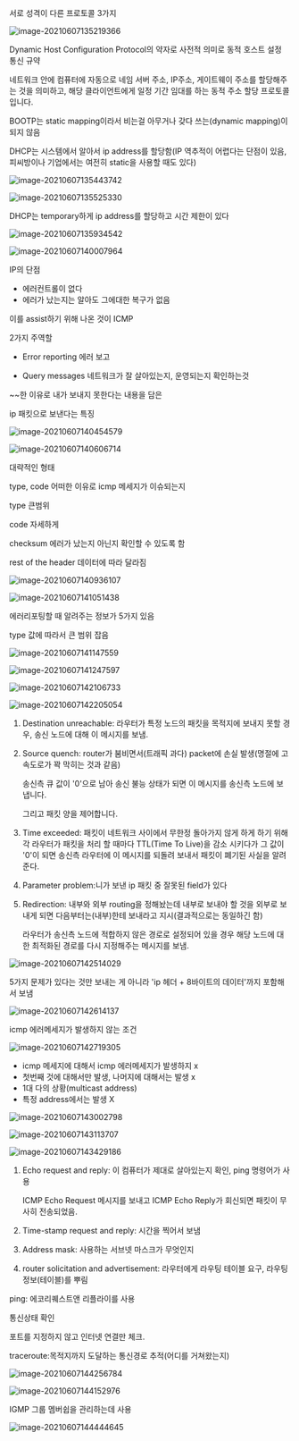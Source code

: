 서로 성격이 다른 프로토콜 3가지



![image-20210607135219366](C:\Users\na0i\AppData\Roaming\Typora\typora-user-images\image-20210607135219366.png)

Dynamic Host Configuration Protocol의 약자로 사전적 의미로 동적 호스트 설정 통신 규약

네트워크 안에 컴퓨터에 자동으로 네임 서버 주소, IP주소, 게이트웨이 주소를 할당해주는 것을 의미하고, 해당 클라이언트에게 일정 기간 임대를 하는 동적 주소 할당 프로토콜입니다.



BOOTP는 static mapping이라서 비는걸 아무거나 갖다 쓰는(dynamic mapping)이 되지 않음

DHCP는 시스템에서 알아서 ip address를 할당함(IP 역추적이 어렵다는 단점이 있음, 피씨방이나 기업에서는 여전히 static을 사용할 때도 있다)

![image-20210607135443742](C:\Users\na0i\AppData\Roaming\Typora\typora-user-images\image-20210607135443742.png)

![image-20210607135525330](C:\Users\na0i\AppData\Roaming\Typora\typora-user-images\image-20210607135525330.png)

DHCP는 temporary하게 ip address를 할당하고 시간 제한이 있다

![image-20210607135934542](C:\Users\na0i\AppData\Roaming\Typora\typora-user-images\image-20210607135934542.png)



![image-20210607140007964](C:\Users\na0i\AppData\Roaming\Typora\typora-user-images\image-20210607140007964.png)

IP의 단점

- 에러컨트롤이 없다
- 에러가 났는지는 알아도 그에대한 복구가 없음



이를 assist하기 위해 나온 것이 ICMP

2가지 주역할

- Error reporting 에러 보고

- Query messages 네트워크가 잘 살아있는지, 운영되는지 확인하는것 



~~한 이유로 내가 보내지 못한다는 내용을 담은

ip 패킷으로 보낸다는 특징

![image-20210607140454579](C:\Users\na0i\AppData\Roaming\Typora\typora-user-images\image-20210607140454579.png)







![image-20210607140606714](C:\Users\na0i\AppData\Roaming\Typora\typora-user-images\image-20210607140606714.png)

대략적인 형태

type, code 어떠한 이유로 icmp 메세지가 이슈되는지

type 큰범위

code 자세하게

checksum 에러가 났는지 아닌지 확인할 수 있도록 함

rest of the header 데이터에 따라 달라짐

![image-20210607140936107](C:\Users\na0i\AppData\Roaming\Typora\typora-user-images\image-20210607140936107.png)

![image-20210607141051438](C:\Users\na0i\AppData\Roaming\Typora\typora-user-images\image-20210607141051438.png)



에러리포팅할 때 알려주는 정보가 5가지 있음

type 값에 따라서 큰 범위 잡음

![image-20210607141147559](C:\Users\na0i\AppData\Roaming\Typora\typora-user-images\image-20210607141147559.png)



![image-20210607141247597](C:\Users\na0i\AppData\Roaming\Typora\typora-user-images\image-20210607141247597.png)

![image-20210607142106733](C:\Users\na0i\AppData\Roaming\Typora\typora-user-images\image-20210607142106733.png)

![image-20210607142205054](C:\Users\na0i\AppData\Roaming\Typora\typora-user-images\image-20210607142205054.png)

1. Destination unreachable: 라우터가 특정 노드의 패킷을 목적지에 보내지 못할 경우, 송신 노드에 대해 이 메시지를 보냄.

2. Source quench: router가 붐비면서(트래픽 과다) packet에 손실 발생(명절에 고속도로가 꽉 막히는 것과 같음)

   송신측 큐 값이 '0'으로 남아 송신 불능 상태가 되면 이 메시지를 송신측 노드에 보냅니다.

   그리고 패킷 양을 제어합니다.

3. Time exceeded: 패킷이 네트워크 사이에서 무한정 돌아가지 않게 하게 하기 위해 각 라우터가 패킷을 처리 할 때마다 TTL(Time To Live)을 감소 시키다가 그 값이 '0'이 되면 송신측 라우터에 이 메시지를 되돌려 보내서 패킷이 폐기된 사실을 알려준다.

4. Parameter problem:니가 보낸 ip 패킷 중 잘못된 field가 있다

5. Redirection: 내부와 외부 routing을 정해놨는데 내부로 보내야 할 것을 외부로 보내게 되면 다음부터는(내부)한테 보내라고 지시(결과적으로는 동일하긴 함)

   라우터가 송신측 노드에 적합하지 않은 경로로 설정되어 있을 경우 해당 노드에 대한 최적화된 경로를 다시 지정해주는 메시지를 보냄.



![image-20210607142514029](C:\Users\na0i\AppData\Roaming\Typora\typora-user-images\image-20210607142514029.png)

5가지 문제가 있다는 것만 보내는 게 아니라 'ip 헤더 + 8바이트의 데이터'까지 포함해서 보냄

![image-20210607142614137](C:\Users\na0i\AppData\Roaming\Typora\typora-user-images\image-20210607142614137.png)



icmp 에러메세지가 발생하지 않는 조건

![image-20210607142719305](C:\Users\na0i\AppData\Roaming\Typora\typora-user-images\image-20210607142719305.png)

- icmp 메세지에 대해서 icmp 에러메세지가 발생하지 x
- 첫번째 것에 대해서만 발생, 나머지에 대해서는 발생 x
- 1대 다의 상황(multicast address)
- 특정 address에서는 발생 X



![image-20210607143002798](C:\Users\na0i\AppData\Roaming\Typora\typora-user-images\image-20210607143002798.png)

![image-20210607143113707](C:\Users\na0i\AppData\Roaming\Typora\typora-user-images\image-20210607143113707.png)

![image-20210607143429186](C:\Users\na0i\AppData\Roaming\Typora\typora-user-images\image-20210607143429186.png)

1. Echo request and reply: 이 컴퓨터가 제대로 살아있는지 확인, ping 명령어가 사용

   ICMP Echo Request 메시지를 보내고 ICMP Echo Reply가 회신되면 패킷이 무사히 전송되었음.

   

2. Time-stamp request and reply: 시간을 찍어서 보냄

3. Address mask: 사용하는 서브넷 마스크가 무엇인지

4. router solicitation and advertisement: 라우터에게 라우팅 테이블 요구, 라우팅 정보(테이블)를 뿌림





ping: 에코리퀘스트앤 리플라이를 사용

통신상태 확인

포트를 지정하지 않고 인터넷 연결만 체크. 



traceroute:목적지까지 도달하는 통신경로 추적(어디를 거쳐왔는지)

![image-20210607144256784](C:\Users\na0i\AppData\Roaming\Typora\typora-user-images\image-20210607144256784.png)

![image-20210607144152976](C:\Users\na0i\AppData\Roaming\Typora\typora-user-images\image-20210607144152976.png)



IGMP 그룹 멤버쉽을 관리하는데 사용

![image-20210607144444645](C:\Users\na0i\AppData\Roaming\Typora\typora-user-images\image-20210607144444645.png)

